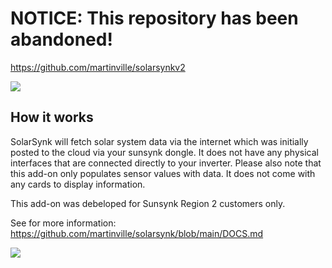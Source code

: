 # NOTICE: This repository has been abandoned!
https://github.com/martinville/solarsynkv2



![](https://github.com/martinville/solarsynk/blob/main/logo.png)


## How it works
SolarSynk will fetch solar system data via the internet which was initially posted to the cloud via your sunsynk dongle. It does not have any physical interfaces that are connected directly to your inverter. 
Please also note that this add-on only populates sensor values with data. It does not come with any cards to display information.

This add-on was debeloped for Sunsynk Region 2 customers only.

See for more information: https://github.com/martinville/solarsynk/blob/main/DOCS.md

![](https://github.com/martinville/solarsynk/blob/main/solarsynkstarted.png)
